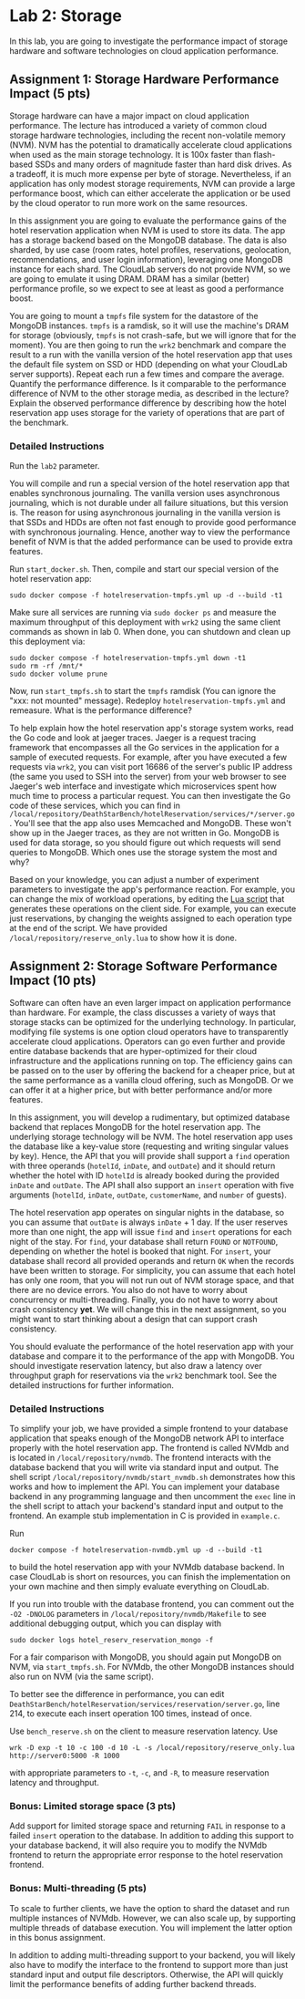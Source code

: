# Lab 2: Storage

In this lab, you are going to investigate the performance impact of
storage hardware and software technologies on cloud application
performance.

## Assignment 1: Storage Hardware Performance Impact (5 pts)

Storage hardware can have a major impact on cloud application
performance. The lecture has introduced a variety of common cloud
storage hardware technologies, including the recent non-volatile
memory (NVM). NVM has the potential to dramatically accelerate cloud
applications when used as the main storage technology. It is 100x
faster than flash-based SSDs and many orders of magnitude faster than
hard disk drives. As a tradeoff, it is much more expense per byte of
storage. Nevertheless, if an application has only modest storage
requirements, NVM can provide a large performance boost, which can
either accelerate the application or be used by the cloud operator to
run more work on the same resources.

In this assignment you are going to evaluate the performance gains of
the hotel reservation application when NVM is used to store its data.
The app has a storage backend based on the MongoDB database. The data
is also sharded, by use case (room rates, hotel profiles,
reservations, geolocation, recommendations, and user login
information), leveraging one MongoDB instance for each shard. The
CloudLab servers do not provide NVM, so we are going to emulate it
using DRAM. DRAM has a similar (better) performance profile, so we
expect to see at least as good a performance boost.

You are going to mount a `tmpfs` file system for the datastore of the
MongoDB instances. `tmpfs` is a ramdisk, so it will use the machine's
DRAM for storage (obviously, `tmpfs` is not crash-safe, but we will
ignore that for the moment). You are then going to run the `wrk2`
benchmark and compare the result to a run with the vanilla version of
the hotel reservation app that uses the default file system on SSD or
HDD (depending on what your CloudLab server supports). Repeat each run
a few times and compare the average. Quantify the performance
difference. Is it comparable to the performance difference of NVM to
the other storage media, as described in the lecture? Explain the
observed performance difference by describing how the hotel
reservation app uses storage for the variety of operations that are
part of the benchmark.

### Detailed Instructions

Run the `lab2` parameter.

You will compile and run a special version of the hotel reservation
app that enables synchronous journaling. The vanilla version uses
asynchronous journaling, which is not durable under all failure
situations, but this version is. The reason for using asynchronous
journaling in the vanilla version is that SSDs and HDDs are often not
fast enough to provide good performance with synchronous
journaling. Hence, another way to view the performance benefit of NVM
is that the added performance can be used to provide extra features.

Run `start_docker.sh`. Then, compile and start our special version of the
hotel reservation app:

```console
sudo docker compose -f hotelreservation-tmpfs.yml up -d --build -t1
```

Make sure all services are running via `sudo docker ps` and measure 
the maximum throughput of this deployment with `wrk2` using
the same client commands as shown in lab 0. When done, you can
shutdown and clean up this deployment via:

```console
sudo docker compose -f hotelreservation-tmpfs.yml down -t1
sudo rm -rf /mnt/* 
sudo docker volume prune
```

Now, run `start_tmpfs.sh` to start the `tmpfs` ramdisk (You can ignore the "xxx: not mounted" message). Redeploy
`hotelreservation-tmpfs.yml` and remeasure. What is the performance
difference?

To help explain how the hotel reservation app's storage system works,
read the Go code and look at jaeger traces. Jaeger is a request
tracing framework that encompasses all the Go services in the
application for a sample of executed requests. For example, after you
have executed a few requests via `wrk2`, you can visit port 16686 of
the server's public IP address (the same you used to SSH into the
server) from your web browser to see Jaeger's web interface and
investigate which microservices spent how much time to process a
particular request. You can then investigate the Go code of these
services, which you can find in
`/local/repository/DeathStarBench/hotelReservation/services/*/server.go`. You'll
see that the app also uses Memcached and MongoDB. These won't show up
in the Jaeger traces, as they are not written in Go. MongoDB is used
for data storage, so you should figure out which requests will send
queries to MongoDB. Which ones use the storage system the most and
why?

Based on your knowledge, you can adjust a number of experiment
parameters to investigate the app's performance reaction. For example,
you can change the mix of workload operations, by editing the [Lua
script](https://gitlab.cs.washington.edu/syslab/cse453-cloud-project/-/blob/main/reserve_only.lua#L114) that generates these operations on the client side. For
example, you can execute just reservations, by changing the weights
assigned to each operation type at the end of the script. We have
provided `/local/repository/reserve_only.lua` to show how it is done.

## Assignment 2: Storage Software Performance Impact (10 pts)

Software can often have an even larger impact on application
performance than hardware. For example, the class discusses a variety
of ways that storage stacks can be optimized for the underlying
technology. In particular, modifying file systems is one option cloud
operators have to transparently accelerate cloud
applications. Operators can go even further and provide entire
database backends that are hyper-optimized for their cloud
infrastructure and the applications running on top. The efficiency
gains can be passed on to the user by offering the backend for a
cheaper price, but at the same performance as a vanilla cloud
offering, such as MongoDB. Or we can offer it at a higher price, but
with better performance and/or more features.

In this assignment, you will develop a rudimentary, but optimized
database backend that replaces MongoDB for the hotel reservation
app. The underlying storage technology will be NVM. The hotel
reservation app uses the database like a key-value store (requesting
and writing singular values by key). Hence, the API that you will
provide shall support a `find` operation with three operands
(`hotelId`, `inDate`, and `outDate`) and it should return whether the
hotel with ID `hotelId` is already booked during the provided `inDate`
and `outDate`. The API shall also support an `insert` operation with
five arguments (`hotelId`, `inDate`, `outDate`, `customerName`, and
`number` of guests).

The hotel reservation app operates on singular nights in the database,
so you can assume that `outDate` is always `inDate` + 1 day. If the
user reserves more than one night, the app will issue `find` and
`insert` operations for each night of the stay. For `find`, your
database shall return `FOUND` or `NOTFOUND`, depending on whether the
hotel is booked that night. For `insert`, your database shall record
all provided operands and return `OK` when the records have been
written to storage. For simplicity, you can assume that each hotel has
only one room, that you will not run out of NVM storage space, and
that there are no device errors. You also do not have to worry about
concurrency or multi-threading. Finally, you do not have to worry
about crash consistency **yet**. We will change this in the next
assignment, so you might want to start thinking about a design that
can support crash consistency.

You should evaluate the performance of the hotel reservation app with
your database and compare it to the performance of the app with
MongoDB. You should investigate reservation latency, but also draw a
latency over throughput graph for reservations via the `wrk2`
benchmark tool. See the detailed instructions for further information.

### Detailed Instructions

To simplify your job, we have provided a simple frontend to your
database application that speaks enough of the MongoDB network API to
interface properly with the hotel reservation app. The frontend is
called NVMdb and is located in `/local/repository/nvmdb`. The frontend
interacts with the database backend that you will write via standard
input and output. The shell script
`/local/repository/nvmdb/start_nvmdb.sh` demonstrates how this works
and how to implement the API. You can implement your database backend
in any programming language and then uncomment the `exec` line in the
shell script to attach your backend's standard input and output to the
frontend. An example stub implementation in C is provided in
`example.c`.

Run

```console
docker compose -f hotelreservation-nvmdb.yml up -d --build -t1
```

to build the hotel reservation app with your NVMdb database
backend. In case CloudLab is short on resources, you can finish the
implementation on your own machine and then simply evaluate everything
on CloudLab.

If you run into trouble with the database frontend, you can comment
out the `-O2 -DNOLOG` parameters in `/local/repository/nvmdb/Makefile`
to see additional debugging output, which you can display with

```console
sudo docker logs hotel_reserv_reservation_mongo -f
```

For a fair comparison with MongoDB, you should again put MongoDB on
NVM, via `start_tmpfs.sh`. For NVMdb, the other MongoDB instances
should also run on NVM (via the same script).

To better see the difference in performance, you can edit
`DeathStarBench/hotelReservation/services/reservation/server.go`, line
214, to execute each insert operation 100 times, instead of once.

Use `bench_reserve.sh` on the client to measure reservation
latency. Use

```console
wrk -D exp -t 10 -c 100 -d 10 -L -s /local/repository/reserve_only.lua http://server0:5000 -R 1000
```

with appropriate parameters to `-t`, `-c`, and `-R`, to measure
reservation latency and throughput.

### Bonus: Limited storage space (3 pts)

Add support for limited storage space and returning `FAIL` in response
to a failed `insert` operation to the database. In addition to adding
this support to your database backend, it will also require you to
modify the NVMdb frontend to return the appropriate error response to
the hotel reservation frontend.

### Bonus: Multi-threading (5 pts)

To scale to further clients, we have the option to shard the dataset
and run multiple instances of NVMdb. However, we can also scale up, by
supporting multiple threads of database execution. You will implement
the latter option in this bonus assignment.

In addition to adding multi-threading support to your backend, you
will likely also have to modify the interface to the frontend to
support more than just standard input and output file
descriptors. Otherwise, the API will quickly limit the performance
benefits of adding further backend threads.

<!-- Put a different file system in and measure performance. Why is the -->
<!-- perf different? -->

